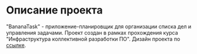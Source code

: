 # Описание проекта

"BananaTask" - приложение-планировщик для организации списка дел и управления задачами.
Проект создан в рамках прохождения курса "Инфраструктура коллективной разработки ПО".
Дизайн проекта по [ссылке](https://www.figma.com/file/PSJvBEPL4vUfNZIgB4kHEi/teamBanana?node-id=0%3A1).